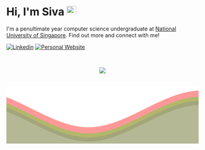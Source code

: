 # Hi, I'm Siva <img src="https://media.giphy.com/media/hvRJCLFzcasrR4ia7z/giphy.gif" height="25px" width="25px">

I'm a penultimate year computer science undergraduate at [National University of Singapore](https://www.comp.nus.edu.sg). Find out more and connect with me!

[![Linkedin](https://img.shields.io/badge/-sivayogasubramanian-blue?style=for-the-badge&logo=Linkedin&logoColor=black&color=white&link=https://www.linkedin.com/in/sivayogasubramanian/)](https://www.linkedin.com/in/sivayogasubramanian/)
[![Personal Website](https://img.shields.io/badge/Website-46a2f1.svg?&style=for-the-badge&logo=Google-Chrome&logoColor=black&color=white&link=https://www.sivarn.com/)](https://sivarn.com)

<br />

<p align="center"> 
  <img src="https://github-readme-stats.vercel.app/api?username=sivayogasubramanian&count_private=true&hide=stars&show_icons=true&bg_color=30,e96443,904e95&title_color=fff&text_color=fff" />
</p>

<br />

<img src="./assets/waves.svg" width="100%" height="150">
